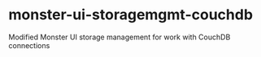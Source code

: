 # monster-ui-storagemgmt-couchdb
Modified Monster UI storage management for work with CouchDB connections
